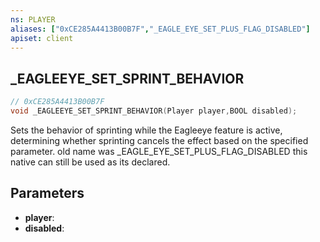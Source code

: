 ```yaml
---
ns: PLAYER
aliases: ["0xCE285A4413B00B7F","_EAGLE_EYE_SET_PLUS_FLAG_DISABLED"]
apiset: client
---
```

## _EAGLEEYE_SET_SPRINT_BEHAVIOR

```c
// 0xCE285A4413B00B7F
void _EAGLEEYE_SET_SPRINT_BEHAVIOR(Player player,BOOL disabled);
```

Sets the behavior of sprinting while the Eagleeye feature is active, determining whether sprinting cancels the effect based on the specified parameter.
 old name was _EAGLE_EYE_SET_PLUS_FLAG_DISABLED this native can still be used as its declared.

## Parameters
* **player**:
* **disabled**:



